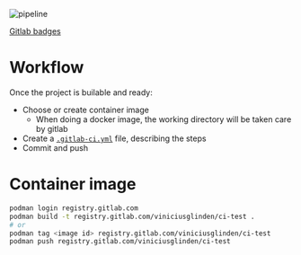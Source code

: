 ![pipeline](https://gitlab.com/viniciusglinden/ci-test/badges/main/pipeline.svg)

[Gitlab badges](https://docs.gitlab.com/ee/user/project/badges.html)

# Workflow

Once the project is builable and ready:

- Choose or create container image
  - When doing a docker image, the working directory will be taken care by
    gitlab
- Create a [`.gitlab-ci.yml`](./.gitlab-ci.yml) file, describing the steps
- Commit and push

# Container image

```sh
podman login registry.gitlab.com
podman build -t registry.gitlab.com/viniciusglinden/ci-test .
# or
podman tag <image id> registry.gitlab.com/viniciusglinden/ci-test
podman push registry.gitlab.com/viniciusglinden/ci-test
```
